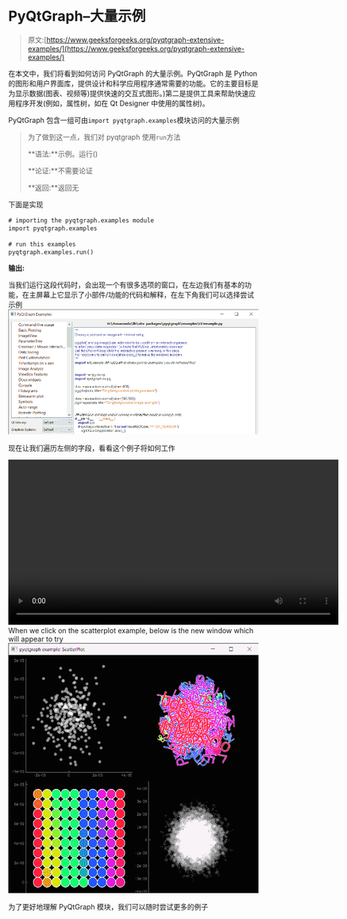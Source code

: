 # PyQtGraph–大量示例

> 原文:[https://www.geeksforgeeks.org/pyqtgraph-extensive-examples/](https://www.geeksforgeeks.org/pyqtgraph-extensive-examples/)

在本文中，我们将看到如何访问 PyQtGraph 的大量示例。PyQtGraph 是 Python 的图形和用户界面库，提供设计和科学应用程序通常需要的功能。它的主要目标是为显示数据(图表、视频等)提供快速的交互式图形。)第二是提供工具来帮助快速应用程序开发(例如，属性树，如在 Qt Designer 中使用的属性树)。

PyQtGraph 包含一组可由`import pyqtgraph.examples`模块访问的大量示例

> 为了做到这一点，我们对 pyqtgraph 使用`run`方法
> 
> **语法:**示例。运行()
> 
> **论证:**不需要论证
> 
> **返回:**返回无

下面是实现

```
# importing the pyqtgraph.examples module
import pyqtgraph.examples

# run this examples
pyqtgraph.examples.run()
```

**输出:**

当我们运行这段代码时，会出现一个有很多选项的窗口，在左边我们有基本的功能，在主屏幕上它显示了小部件/功能的代码和解释，在左下角我们可以选择尝试示例
![](img/543f1a6941f17fc7ad8379b2261a9285.png)

现在让我们遍历左侧的字段，看看这个例子将如何工作

<video class="wp-video-shortcode" id="video-488566-1" width="665" height="333" preload="metadata" controls=""><source type="video/mp4" src="https://media.geeksforgeeks.org/wp-content/uploads/20200917012351/PyQtGraph-Examples-2020-09-17-01-23-20.mp4?_=1">[https://media.geeksforgeeks.org/wp-content/uploads/20200917012351/PyQtGraph-Examples-2020-09-17-01-23-20.mp4](https://media.geeksforgeeks.org/wp-content/uploads/20200917012351/PyQtGraph-Examples-2020-09-17-01-23-20.mp4)</video>
When we click on the scatterplot example, below is the new window which will appear to try
![](img/36387eb0c6d49cb39072ecdf3f6244eb.png)

为了更好地理解 PyQtGraph 模块，我们可以随时尝试更多的例子